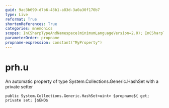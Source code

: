 ```yaml
---
guid: 9ac3b699-d7b6-43b1-a83d-3a0a30f170b7
type: Live
reformat: True
shortenReferences: True
categories: mnemonics
scopes: InCSharpTypeAndNamespace(minimumLanguageVersion=2.0); InCSharpTypeMember(minimumLanguageVersion=2.0)
parameterOrder: propname
propname-expression: constant("MyProperty")
---
```


# prh.u

An automatic property of type System.Collections.Generic.HashSet<uint> with a private setter

```
public System.Collections.Generic.HashSet<uint> $propname${ get; private set; }$END$
```

